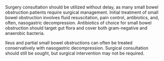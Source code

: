 Surgery consultation should be utilized without delay, as many small bowel obstruction patients require surgical management. Initial treatment of small bowel obstruction involves fluid resuscitation, pain control, antibiotics, and, often, nasogastric decompression. Antibiotics of choice for small bowel obstruction should target gut flora and cover both gram-negative and anaerobic bacteria.

Ileus and partial small bowel obstructions can often be treated conservatively with nasogastric decompression. Surgical consultation should still be sought, but surgical intervention may not be required.